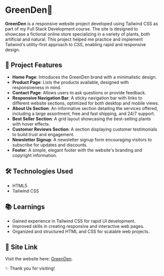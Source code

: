 # GreenDen🌿

**GreenDen** is a responsive website project developed using Tailwind CSS as part of my Full Stack Development course. The site is designed to showcase a fictional online store specializing in a variety of plants, both artificial and natural. This project helped me practice and implement Tailwind's utility-first approach to CSS, enabling rapid and responsive design.

## 🚀 Project Features

- **Home Page**: Introduces the GreenDen brand with a minimalistic design.
- **Product Page**: Lists the products available, designed with responsiveness in mind.
- **Contact Page**: Allows users to ask questions or provide feedback.
- **Responsive Navigation Bar**: A sticky navigation bar with links to different website sections, optimized for both desktop and mobile views.
- **About Us Section**: An informative section detailing the services offered, including a large assortment, free and fast shipping, and 24/7 support.
- **Best Seller Section**: A grid layout showcasing the best-selling plants with hover effects.
- **Customer Reviews Section**: A section displaying customer testimonials to build trust and engagement.
- **Newsletter Signup**: A newsletter signup form encouraging visitors to subscribe for updates and discounts.
- **Footer**: A simple, elegant footer with the website's branding and copyright information.

## 🛠️ Technologies Used

- HTML5
- Tailwind CSS

## 📚 Learnings

- Gained experience in Tailwind CSS for rapid UI development.
- Improved skills in creating responsive and interactive web pages.
- Organized and structured HTML and CSS for scalable web projects.

## 🔗 Site Link

Visit the website here: [GreenDen](https://krishna-govarthini.github.io/greenden-tailwind/).

✨ Thank you for visiting!
